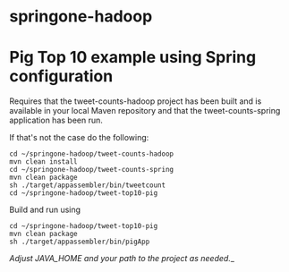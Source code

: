 springone-hadoop
================

# Pig Top 10 example using Spring configuration

Requires that the tweet-counts-hadoop project has been built and is available in your local Maven repository and 
that the tweet-counts-spring application has been run.

If that's not the case do the following:
````
cd ~/springone-hadoop/tweet-counts-hadoop
mvn clean install
cd ~/springone-hadoop/tweet-counts-spring
mvn clean package
sh ./target/appassembler/bin/tweetcount
cd ~/springone-hadoop/tweet-top10-pig
````

Build and run using

````
cd ~/springone-hadoop/tweet-top10-pig
mvn clean package
sh ./target/appassembler/bin/pigApp
````

_Adjust JAVA_HOME and your path to the project as needed.__

